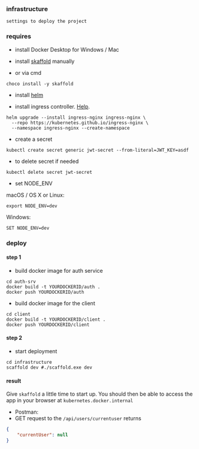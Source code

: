 ### infrastructure
`settings to deploy the project`

### requires

- install Docker Desktop for Windows / Mac

- install [skaffold](https://skaffold.dev/docs/install/) manually
- or via cmd
```shell
choco install -y skaffold
```

- install [helm](https://helm.sh/docs/intro/install/)

- install ingress controller. [Help](https://kubernetes.github.io/ingress-nginx/deploy/#quick-start).
```shell
helm upgrade --install ingress-nginx ingress-nginx \
  --repo https://kubernetes.github.io/ingress-nginx \
  --namespace ingress-nginx --create-namespace
```

- create a secret
```shell
kubectl create secret generic jwt-secret --from-literal=JWT_KEY=asdf
```
- to delete secret if needed
```shell
kubectl delete secret jwt-secret
```
- set NODE_ENV

macOS / OS X or Linux:
```shell
export NODE_ENV=dev
```
Windows:
```shell
SET NODE_ENV=dev
```
### deploy

#### step 1
- build docker image for auth service
```shell
cd auth-srv
docker build -t YOURDOCKERID/auth .
docker push YOURDOCKERID/auth
```
- build docker image for the client
```shell
cd client
docker build -t YOURDOCKERID/client .
docker push YOURDOCKERID/client
```

#### step 2
- start deployment
```shell
cd infrastructure
scaffold dev #./scaffold.exe dev
```

#### result
Give `skaffold` a little time to start up. 
You should then be able to access the app in your browser at `kubernetes.docker.internal`

- Postman:
- GET request to the `/api/users/currentuser` returns
```json
{
    "currentUser": null
}
```
